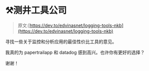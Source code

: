 # ⚒测井工具公司

> 原文:[https://dev.to/edvinasnet/logging-tools-nkb](https://dev.to/edvinasnet/logging-tools-nkb)

寻找一些关于监控和分析应用的最佳性价比工具的意见。

我真的为 papertrailapp 和 datadog 感到高兴。也许你有更好的选择？

谢谢！
